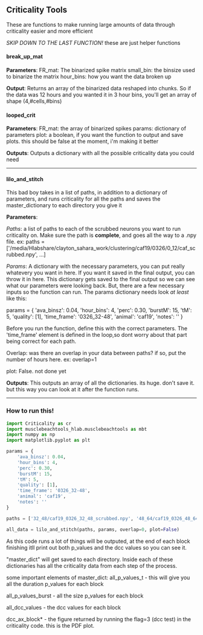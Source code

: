 ## Criticality Tools
These are functions to make running large amounts of data through criticality easier and more efficient 

*SKIP DOWN TO THE LAST FUNCTION!* these are just helper functions

#### break_up_mat
**Parameters**:
FR_mat: The binarized spike matrix
small_bin: the binsize used to binarize the matrix
hour_bins: how you want the data broken up

**Output**:
Returns an array of the binarized data reshaped into chunks. So if the data was 12 hours and you wanted it in 3 hour bins, you'll get an array of shape (4,#cells,#bins)

#### looped_crit
**Parameters**:
FR_mat: the array of binarized spikes
params: dictionary of parameters
plot: a boolean, if you want the function to output and save plots. this should be false at the moment, i'm making it better

**Outputs**:
Outputs a dictionary with all the possible criticality data you could need


---
#### lilo_and_stitch
This bad boy takes in a list of paths, in addition to a dictionary of parameters, and runs criticality for all the paths and saves the master_dictionary to each directory you give it

**Parameters**:


*Paths*: a list of paths to each of the scrubbed neurons you want to run criticality on. Make sure the path is **complete**, and goes all the way to a .npy file. 
ex: paths = ['/media/Hlabshare/clayton_sahara_work/clustering/caf19/0326/0_12/caf_scrubbed.npy', ...]


*Params*:
A dictionary with the necessary parameters, you can put really whatevery you want in here. If you want it saved in the final output, you can throw it in here. This dictionary gets saved to the final output so we can see what our parameters were looking back. But, there are a few necessary inputs so the function can run. The params dictionary needs look *at least* like this:

params = {
    'ava_binsz': 0.04,
    'hour_bins': 4,
    'perc': 0.30,
    'burstM': 15,
    'tM': 5,
    'quality': [1],
    'time_frame': '0326_32-48',
    'animal': 'caf19',
    'notes': ''
}

Before you run the function, define this with the correct parameters. The 'time_frame' element is defined in the loop,so dont worry about that part being correct for each path. 


Overlap: was there an overlap in your data between paths? if so, put the number of hours here. ex: overlap=1


plot: False. not done yet

**Outputs**:
This outputs an array of all the dictionaries. its huge. don't save it. but this way you can look at it after the function runs. 

---

### How to run this!

```python
import Criticality as cr 
import musclebeachtools_hlab.musclebeachtools as mbt 
import numpy as np 
import matplotlib.pyplot as plt 

params = {
    'ava_binsz': 0.04,
    'hour_bins': 4,
    'perc': 0.30,
    'burstM': 15,
    'tM': 5,
    'quality': [1],
    'time_frame': '0326_32-48',
    'animal': 'caf19',
    'notes': ''
}

paths = ['32_48/caf19_0326_32_48_scrubbed.npy', '48_64/caf19_0326_48_64_scrubbed.npy', '64_80/caf19_0326_64_80_scrubbed.npy', '80_96/caf19_0326_80_96_scrubbed.npy', '96_112/caf19_0326_96_112_scrubbed.npy'] 

all_data = lilo_and_stitch(paths, params, overlap=0, plot=False)
```

As this code runs a lot of things will be outputed, at the end of each block finishing itll print out both p_values and the dcc values so you can see it. 


"master_dict" will get saved to each directory. Inside each of these dictionaries has all the criticality data from each step of the process. 

some important elements of master_dict:
all_p_values_t - this will give you all the duration p_values for each block

all_p_values_burst - all the size p_values for each block

all_dcc_values - the dcc values for each block

dcc_ax_block* - the figure returned by running the flag=3 (dcc test) in the criticality code. this is the PDF plot.




